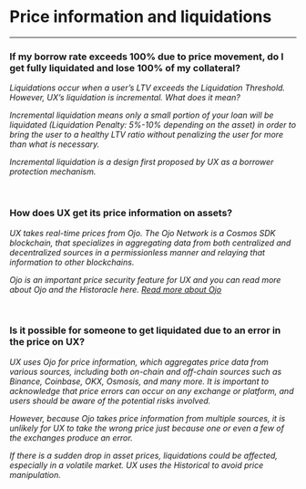 # Price information and liquidations

---

### If my borrow rate exceeds 100% due to price movement, do I get fully liquidated and lose 100% of my collateral?

_Liquidations occur when a user’s LTV exceeds the Liquidation Threshold. However, UX’s liquidation is incremental. What does it mean?_

_Incremental liquidation means only a small portion of your loan will be liquidated (Liquidation Penalty: 5%-10% depending on the asset) in order to bring the user to a healthy LTV ratio without penalizing the user for more than what is necessary._

_Incremental liquidation is a design first proposed by UX as a borrower protection mechanism._

<br>

### How does UX get its price information on assets?

_UX takes real-time prices from Ojo. The Ojo Network is a Cosmos SDK blockchain, that specializes in aggregating data from both centralized and decentralized sources in a permissionless manner and relaying that information to other blockchains._

_Ojo is an important price security feature for UX and you can read more about Ojo and the Historacle here. [Read more about Ojo](https://docs.ojo.network/)_

<br>

### Is it possible for someone to get liquidated due to an error in the price on UX?

_UX uses Ojo for price information, which aggregates price data from various sources, including both on-chain and off-chain sources such as Binance, Coinbase, OKX, Osmosis, and many more. It is important to acknowledge that price errors can occur on any exchange or platform, and users should be aware of the potential risks involved._

_However, because Ojo takes price information from multiple sources, it is unlikely for UX to take the wrong price just because one or even a few of the exchanges produce an error._

_If there is a sudden drop in asset prices, liquidations could be affected, especially in a volatile market. UX uses the Historical to avoid price manipulation._

